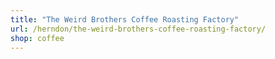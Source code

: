 ```yaml
---
title: "The Weird Brothers Coffee Roasting Factory"
url: /herndon/the-weird-brothers-coffee-roasting-factory/
shop: coffee
---
```

